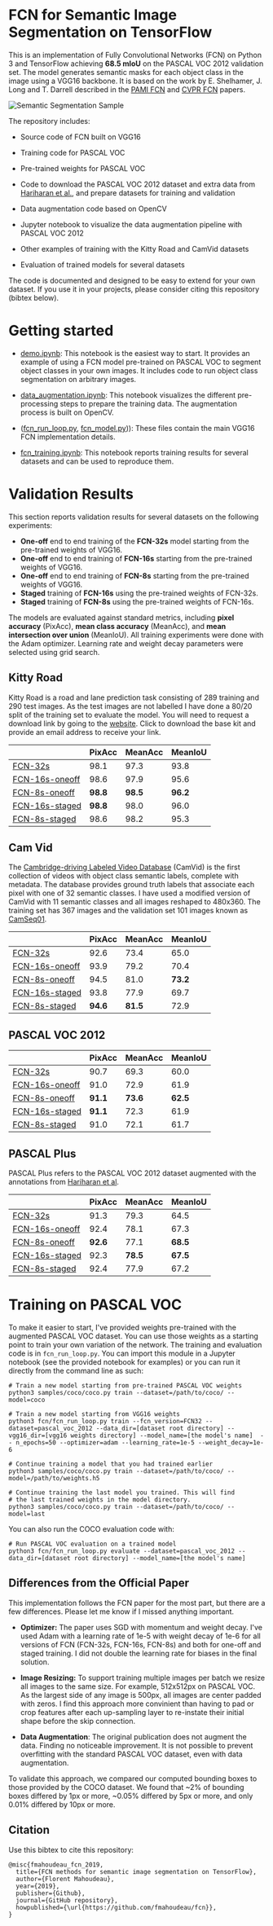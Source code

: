 # FCN for Semantic Image Segmentation on TensorFlow

This is an implementation of Fully Convolutional Networks (FCN) on Python 3 and TensorFlow achieving **68.5 mIoU** on the PASCAL VOC 2012 validation set. The model generates semantic masks for each object class in the image using a VGG16 backbone. It is based on the work by E. Shelhamer, J. Long and T. Darrell described in the [PAMI FCN](https://arxiv.org/abs/1605.06211) and [CVPR FCN](https://www.cv-foundation.org/openaccess/content_cvpr_2015/html/Long_Fully_Convolutional_Networks_2015_CVPR_paper.html) papers.

![Semantic Segmentation Sample](assets/sample1.png)

The repository includes:

* Source code of FCN built on VGG16

* Training code for PASCAL VOC

* Pre-trained weights for PASCAL VOC

* Code to download the PASCAL VOC 2012 dataset and extra data from [Hariharan et al.](https://www2.eecs.berkeley.edu/Research/Projects/CS/vision/grouping/), and prepare datasets for training and validation

* Data augmentation code based on OpenCV

* Jupyter notebook to visualize the data augmentation pipeline with PASCAL VOC 2012

* Other examples of training with the Kitty Road and CamVid datasets

* Evaluation of trained models for several datasets

The code is documented and designed to be easy to extend for your own dataset. If you use it in your projects, please consider citing this repository (bibtex below).



# Getting started

* [demo.ipynb](demo.ipynb): This notebook is the easiest way to start. It provides an example of using a FCN model pre-trained on PASCAL VOC to segment object classes in your own images. It includes code to run object class segmentation on arbitrary images.

* [data_augmentation.ipynb](fcn/data_augmentation.ipynb): This notebook visualizes the different pre-processing steps to prepare the training data. The augmentation process is built on OpenCV.

* ([fcn_run_loop.py](fcn/fcn_run_loop.py), [fcn_model.py](fcn/fcn_model.py))): These files contain the main VGG16 FCN implementation details.

* [fcn_training.ipynb](fcn/fcn_training.ipynb): This notebook reports training results for several datasets and can be used to reproduce them.

 

# Validation Results

This section reports validation results for several datasets on the following experiments:
 * **One-off** end to end training of the **FCN-32s** model starting from the pre-trained weights of VGG16.
 * **One-off** end to end training of **FCN-16s** starting from the pre-trained weights of VGG16.
 * **One-off** end to end training of **FCN-8s** starting from the pre-trained weights of VGG16.
 * **Staged** training of **FCN-16s** using the pre-trained weights of FCN-32s.
 * **Staged** training of **FCN-8s** using the pre-trained weights of FCN-16s. 
 
The models are evaluated against standard metrics, including **pixel accuracy** (PixAcc), **mean class accuracy** (MeanAcc), and **mean intersection over union** (MeanIoU). All training experiments were done with the Adam optimizer. Learning rate and weight decay parameters were selected using grid search.
 

## Kitty Road

Kitty Road is a road and lane prediction task consisting of 289 training and 290 test images. As the test images are not labelled I have done a 80/20 split of the training set to evaluate the model. You will need to request a download link by going to the [website](http://www.cvlibs.net/datasets/kitti/eval_road.php). Click to download the base kit and provide an email address to receive your link.

|                                                                | PixAcc      | MeanAcc     | MeanIoU     |
|----------------------------------------------------------------|-------------|-------------|-------------|
| [FCN-32s](results/kitty_road_fcn32s.jpg)                       | 98.1        | 97.3        | 93.8        |
| [FCN-16s-oneoff](results/kitty_road_fcn16s_oneoff.jpg)         | 98.6        | 97.9        | 95.6        |
| [FCN-8s-oneoff](results/kitty_road_fcn8s_oneoff.jpg)           | **98.8**    | **98.5**    | **96.2**    |
| [FCN-16s-staged](results/kitty_road_fcn8s_staged.jpg)          | **98.8**    | 98.0        | 96.0        |
| [FCN-8s-staged](results/kitty_road_fcn8s_staged.jpg)           | 98.6        | 98.2        | 95.3        |
 

## Cam Vid

The [Cambridge-driving Labeled Video Database](http://mi.eng.cam.ac.uk/research/projects/VideoRec/CamVid/) (CamVid) is the first collection of videos with object class semantic labels, complete with metadata. The database provides ground truth labels that associate each pixel with one of 32 semantic classes. I have used a modified version of CamVid with 11 semantic classes and all images reshaped to 480x360. The training set has 367 images and the validation set 101 images known as [CamSeq01](http://mi.eng.cam.ac.uk/research/projects/VideoRec/CamSeq01/).

|                                                                | PixAcc      | MeanAcc     | MeanIoU     |
|----------------------------------------------------------------|-------------|-------------|-------------|
| [FCN-32s](results/cam_vid_fcn32s.jpg)                          | 92.6        | 73.4        | 65.0        |
| [FCN-16s-oneoff](results/cam_vid_fcn16s_oneoff.jpg)            | 93.9        | 79.2        | 70.4        |
| [FCN-8s-oneoff](results/cam_vid_fcn8s_oneoff.jpg)              | 94.5        | 81.0        | **73.2**    |
| [FCN-16s-staged](results/cam_vid_fcn8s_staged.jpg)             | 93.8        | 77.9        | 69.7        |
| [FCN-8s-staged](results/cam_vid_fcn8s_staged.jpg)              | **94.6**    | **81.5**    | 72.9        |
 

## PASCAL VOC 2012

|                                                                | PixAcc      | MeanAcc     | MeanIoU     |
|----------------------------------------------------------------|-------------|-------------|-------------|
| [FCN-32s](results/pascal_voc_2012_fcn32s.jpg)                  | 90.7        | 69.3        | 60.0        |
| [FCN-16s-oneoff](results/pascal_voc_2012_fcn16s_oneoff.jpg)    | 91.0        | 72.9        | 61.9        |
| [FCN-8s-oneoff](results/pascal_voc_2012_fcn8s_oneoff.jpg)      | **91.1**    | **73.6**    | **62.5**    |
| [FCN-16s-staged](results/pascal_voc_2012_fcn8s_staged.jpg)     | **91.1**    | 72.3        | 61.9        |
| [FCN-8s-staged](results/pascal_voc_2012_fcn8s_staged.jpg)      | 91.0        | 72.1        | 61.7        |
 

## PASCAL Plus

PASCAL Plus refers to the PASCAL VOC 2012 dataset augmented with the annotations from [Hariharan et al](https://www2.eecs.berkeley.edu/Research/Projects/CS/vision/grouping/).

|                                                                | PixAcc      | MeanAcc     | MeanIoU     |
|----------------------------------------------------------------|-------------|-------------|-------------|
| [FCN-32s](results/pascal_plus_fcn32s.jpg)                      | 91.3        | 79.3        | 64.5        |
| [FCN-16s-oneoff](results/pascal_plus_fcn16s_oneoff.jpg)        | 92.4        | 78.1        | 67.3        |
| [FCN-8s-oneoff](results/pascal_plus_fcn8s_oneoff.jpg)          | **92.6**    | 77.1        | **68.5**    |
| [FCN-16s-staged](results/pascal_plus_fcn8s_staged.jpg)         | 92.3        | **78.5**    | **67.5**    |
| [FCN-8s-staged](results/pascal_plus_fcn8s_staged.jpg)          | 92.4        | 77.9        | 67.2        |

 
# Training on PASCAL VOC
To make it easier to start, I've provided weights pre-trained with the augmented PASCAL VOC dataset. You can use those weights as a starting point to train your own variation of the network. The training and evaluation code is in `fcn_run_loop.py`. You can import this module in a Jupyter notebook (see the provided notebook for examples) or you can run it directly from the command line as such:

```
# Train a new model starting from pre-trained PASCAL VOC weights
python3 samples/coco/coco.py train --dataset=/path/to/coco/ --model=coco

# Train a new model starting from VGG16 weights
python3 fcn/fcn_run_loop.py train --fcn_version=FCN32 --dataset=pascal_voc_2012 --data_dir=[dataset root directory] --vgg16_dir=[vgg16 weights directory] --model_name=[the model's name]  -- n_epochs=50 --optimizer=adam --learning_rate=1e-5 --weight_decay=1e-6

# Continue training a model that you had trained earlier
python3 samples/coco/coco.py train --dataset=/path/to/coco/ --model=/path/to/weights.h5

# Continue training the last model you trained. This will find
# the last trained weights in the model directory.
python3 samples/coco/coco.py train --dataset=/path/to/coco/ --model=last
```

You can also run the COCO evaluation code with:
```
# Run PASCAL VOC evaluation on a trained model
python3 fcn/fcn_run_loop.py evaluate --dataset=pascal_voc_2012 --data_dir=[dataset root directory] --model_name=[the model's name]
```


## Differences from the Official Paper
This implementation follows the FCN paper for the most part, but there are a few differences. Please let me know if I missed anything important.

* **Optimizer:** The paper uses SGD with momentum and weight decay. I've used Adam with a learning rate of 1e-5 with weight decay of 1e-6 for all versions of FCN (FCN-32s, FCN-16s, FCN-8s) and both for one-off and staged training. I did not double the learning rate for biases in the final solution.

* **Image Resizing:** To support training multiple images per batch we resize all images to the same size. For example, 512x512px on PASCAL VOC. As the largest side of any image is 500px, all images are center padded with zeros. I find this approach more convinient than having to pad or crop features after each up-sampling layer to re-instate their initial shape before the skip connection.

* **Data Augmentation**: The original publication does not augment the data. Finding no noticeable improvement. It is not possible to prevent overfitting with the standard PASCAL VOC dataset, even with data augmentation. 

To validate this approach, we compared our computed bounding boxes to those provided by the COCO dataset.
We found that ~2% of bounding boxes differed by 1px or more, ~0.05% differed by 5px or more, 
and only 0.01% differed by 10px or more.

 

 

## Citation
Use this bibtex to cite this repository:
```
@misc{fmahoudeau_fcn_2019,
  title={FCN methods for semantic image segmentation on TensorFlow},
  author={Florent Mahoudeau},
  year={2019},
  publisher={Github},
  journal={GitHub repository},
  howpublished={\url{https://github.com/fmahoudeau/fcn}},
}
